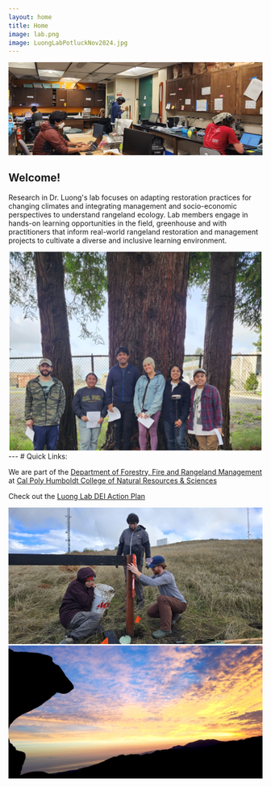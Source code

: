 ```yaml
---
layout: home
title: Home
image: lab.png
image: LuongLabPotluckNov2024.jpg
---
```

  
<div align="center">
  <img src="/assets/img/LabWork.jpg" alt="Luong Lab working on various tasks" width="800">
</div>  
  
Welcome! 
---
Research in Dr. Luong's lab focuses on adapting restoration practices for changing climates and integrating management and socio-economic perspectives to understand rangeland ecology. Lab members engage in hands-on learning opportunities in the field, greenhouse and with practitioners that inform real-world rangeland restoration and management projects to cultivate a diverse and inclusive learning environment. 


<div align="center">
  <img src="/assets/img/lab.png" alt="Luong Lab from Jan 2024 after Geode training" width="500">
</div>  
---
# Quick Links:  

We are part of the [Department of Forestry, Fire and Rangeland Management](https://ffrm.humboldt.edu/why-forestry) at [Cal Poly Humboldt College of Natural Resources & Sciences](https://cnrs.humboldt.edu/)  

Check out the [Luong Lab DEI Action Plan](https://docs.google.com/document/d/1RVHRP_jJqwDWBOIRaE78yCK5Q4iO7_UxVKMFNqwbh6c/edit?usp=sharing)  

<div align="center">
  <img src="/assets/img/KneelandDroughtNet.jpg" alt="Graduate Students and Lab Manager setting up a drought structure" width="750">
</div>  

<div align="center">
  <img src="/assets/img/about-page.jpg" alt="Description" width="750">
</div>  


